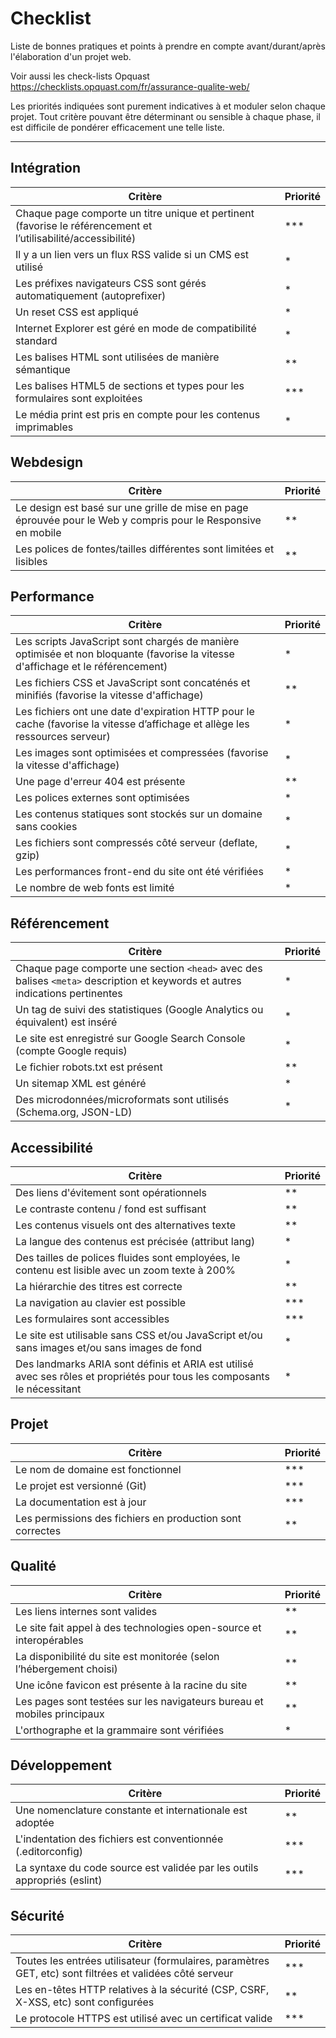 
# Checklist

Liste de bonnes pratiques et points à prendre en compte avant/durant/après l'élaboration d'un projet web.

Voir aussi les check-lists Opquast <https://checklists.opquast.com/fr/assurance-qualite-web/>

Les priorités indiquées sont purement indicatives à et moduler selon chaque projet. Tout critère pouvant être déterminant ou sensible à chaque phase, il est difficile de pondérer efficacement une telle liste.

___

## Intégration

|Critère|Priorité|
| ------------- | ------------- |
| Chaque page comporte un titre unique et pertinent (favorise le référencement et l’utilisabilité/accessibilité) | *** |
| Il y a un lien vers un flux RSS valide si un CMS est utilisé | * |
| Les préfixes navigateurs CSS sont gérés automatiquement (autoprefixer) | * |
| Un reset CSS est appliqué | * |
| Internet Explorer est géré en mode de compatibilité standard | * |
| Les balises HTML sont utilisées de manière sémantique | ** |
| Les balises HTML5 de sections et types pour les formulaires sont exploitées | *** |
| Le média print est pris en compte pour les contenus imprimables | * |

## Webdesign

|Critère|Priorité|
| ------------- | ------------- |
| Le design est basé sur une grille de mise en page éprouvée pour le Web y compris pour le Responsive en mobile | ** |
| Les polices de fontes/tailles différentes sont limitées et lisibles | ** |

## Performance

|Critère|Priorité|
| ------------- | ------------- |
| Les scripts JavaScript sont chargés de manière optimisée et non bloquante (favorise la vitesse d'affichage et le référencement) | * |
| Les fichiers CSS et JavaScript sont concaténés et minifiés (favorise la vitesse d'affichage) | ** |
| Les fichiers ont une date d'expiration HTTP pour le cache (favorise la vitesse d’affichage et allège les ressources serveur) | * |
| Les images sont optimisées et compressées (favorise la vitesse d'affichage) | * |
| Une page d'erreur 404 est présente | ** |
| Les polices externes sont optimisées | * |
| Les contenus statiques sont stockés sur un domaine sans cookies | * |
| Les fichiers sont compressés côté serveur (deflate, gzip) | * |
| Les performances front-end du site ont été vérifiées | * |
| Le nombre de web fonts est limité | * |

## Référencement

|Critère|Priorité|
| ------------- | ------------- |
| Chaque page comporte une section `<head>` avec des balises `<meta>` description et keywords et autres indications pertinentes | * |
| Un tag de suivi des statistiques (Google Analytics ou équivalent) est inséré | * |
| Le site est enregistré sur Google Search Console (compte Google requis) | * |
| Le fichier robots.txt est présent | ** |
| Un sitemap XML est généré | * |
| Des microdonnées/microformats sont utilisés (Schema.org, JSON-LD) | * |

## Accessibilité

|Critère|Priorité|
| ------------- | ------------- |
| Des liens d'évitement sont opérationnels | ** |
| Le contraste contenu / fond est suffisant | ** |
| Les contenus visuels ont des alternatives texte | ** |
| La langue des contenus est précisée (attribut lang) | * |
| Des tailles de polices fluides sont employées, le contenu est lisible avec un zoom texte à 200% | * |
| La hiérarchie des titres est correcte | ** |
| La navigation au clavier est possible | *** |
| Les formulaires sont accessibles | *** |
| Le site est utilisable sans CSS et/ou JavaScript et/ou sans images et/ou sans images de fond | * |
| Des landmarks ARIA sont définis et ARIA est utilisé avec ses rôles et propriétés pour tous les composants le nécessitant | * |

## Projet

|Critère|Priorité|
| ------------- | ------------- |
| Le nom de domaine est fonctionnel | *** |
| Le projet est versionné (Git) | *** |
| La documentation est à jour | *** |
| Les permissions des fichiers en production sont correctes | ** |

## Qualité

|Critère|Priorité|
| ------------- | ------------- |
| Les liens internes sont valides | ** |
| Le site fait appel à des technologies open-source et interopérables | ** |
| La disponibilité du site est monitorée (selon l’hébergement choisi) | ** |
| Une icône favicon est présente à la racine du site | ** |
| Les pages sont testées sur les navigateurs bureau et mobiles principaux | ** |
| L'orthographe et la grammaire sont vérifiées | * |

## Développement

|Critère|Priorité|
| ------------- | ------------- |
| Une nomenclature constante et internationale est adoptée | ** |
| L'indentation des fichiers est conventionnée (.editorconfig) | *** |
| La syntaxe du code source est validée par les outils appropriés (eslint) | *** |

## Sécurité

|Critère|Priorité|
| ------------- | ------------- |
| Toutes les entrées utilisateur (formulaires, paramètres GET, etc) sont filtrées et validées côté serveur | *** |
| Les en-têtes HTTP relatives à la sécurité (CSP, CSRF, X-XSS, etc) sont configurées | ** |
| Le protocole HTTPS est utilisé avec un certificat valide | *** |
